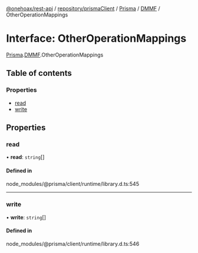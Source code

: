 [@onehoax/rest-api](../README.md) / [repository/prismaClient](../modules/repository_prismaClient.md) / [Prisma](../modules/repository_prismaClient.Prisma.md) / [DMMF](../modules/repository_prismaClient.Prisma.DMMF.md) / OtherOperationMappings

# Interface: OtherOperationMappings

[Prisma](../modules/repository_prismaClient.Prisma.md).[DMMF](../modules/repository_prismaClient.Prisma.DMMF.md).OtherOperationMappings

## Table of contents

### Properties

- [read](repository_prismaClient.Prisma.DMMF.OtherOperationMappings.md#read)
- [write](repository_prismaClient.Prisma.DMMF.OtherOperationMappings.md#write)

## Properties

### read

• **read**: `string`[]

#### Defined in

node_modules/@prisma/client/runtime/library.d.ts:545

___

### write

• **write**: `string`[]

#### Defined in

node_modules/@prisma/client/runtime/library.d.ts:546
